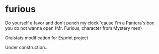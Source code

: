 # furious

Do yourself a favor and don't punch my clock 'cause I'm a Pantera's box you do not wanna open (Mr. Furious, character from Mystery men)

Oralstats modification for Esprint project

Under construction...
